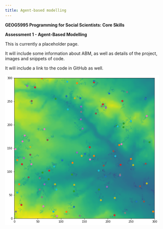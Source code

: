 ```yaml
---
title: Agent-based modelling
---
```

<!-- Header for the webpage in bold -->
**GEOG5995 Programming for Social Scientists: Core Skills**

**Assessment 1 - Agent-Based Modelling**

This is currently a placeholder page. 

It will include some information about ABM, as well as details of the project, images and snippets of code.

It will include a link to the code in GitHub as well.

![ABM image](https://raw.githubusercontent.com/ChrisDNewton/ChrisDNewton.github.io/master/ABM_image1.png)

